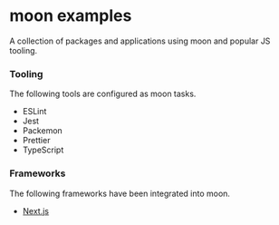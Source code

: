 # moon examples

A collection of packages and applications using moon and popular JS tooling.

### Tooling

The following tools are configured as moon tasks.

- ESLint
- Jest
- Packemon
- Prettier
- TypeScript

### Frameworks

The following frameworks have been integrated into moon.

- [Next.js](./apps/nextjs-app/README.md)
